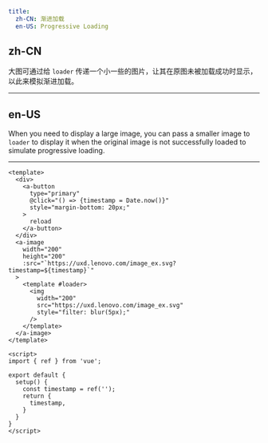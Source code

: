 ```yaml
title:
  zh-CN: 渐进加载
  en-US: Progressive Loading
```

## zh-CN

大图可通过给 `loader` 传递一个小一些的图片，让其在原图未被加载成功时显示，以此来模拟渐进加载。

---

## en-US

When you need to display a large image, you can pass a smaller image to `loader` to display it when the original image is not successfully loaded to simulate progressive loading.

---

```vue
<template>
  <div>
    <a-button
      type="primary"
      @click="() => {timestamp = Date.now()}"
      style="margin-bottom: 20px;"
    >
      reload
    </a-button>
  </div>
  <a-image
    width="200"
    height="200"
    :src="`https://uxd.lenovo.com/image_ex.svg?timestamp=${timestamp}`"
  >
    <template #loader>
      <img
        width="200"
        src="https://uxd.lenovo.com/image_ex.svg"
        style="filter: blur(5px);"
      />
    </template>
  </a-image>
</template>

<script>
import { ref } from 'vue';

export default {
  setup() {
    const timestamp = ref('');
    return {
      timestamp,
    }
  }
}
</script>
```
